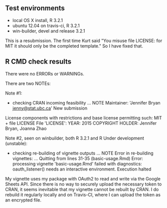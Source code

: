 ## Test environments
* local OS X install, R 3.2.1
* ubuntu 12.04 on travis-ci, R 3.2.1
* win-builder, devel and release 3.2.1

This is a resubmission. The first time Kurt said "You misuse file LICENSE: for MIT it should only be the completed template." So I have fixed that.

## R CMD check results

There were no ERRORs or WARNINGs. 

There are two NOTEs:

Note #1:

* checking CRAN incoming feasibility ... NOTE
Maintainer: 'Jennifer Bryan <jenny@stat.ubc.ca>'
New submission

License components with restrictions and base license permitting such:
  MIT + file LICENSE
File 'LICENSE':
  YEAR: 2015
  COPYRIGHT HOLDER: Jennifer Bryan, Joanna Zhao

Note #2, seen on winbuilder, both R 3.2.1 and R Under development (unstable):

* checking re-building of vignette outputs ... NOTE
Error in re-building vignettes:
  ...
Quitting from lines 31-35 (basic-usage.Rmd) 
Error: processing vignette 'basic-usage.Rmd' failed with diagnostics:
oauth_listener() needs an interactive environment.
Execution halted

My vignette uses my package with OAuth2 to read and write via the Google Sheets API. Since there is no way to securely upload the necessary token to CRAN, it  seems inevitable that my vignette cannot be rebuilt by CRAN. I do rebuild it regularly locally and on Travis-CI, where I can upload the token as an encrypted file.

